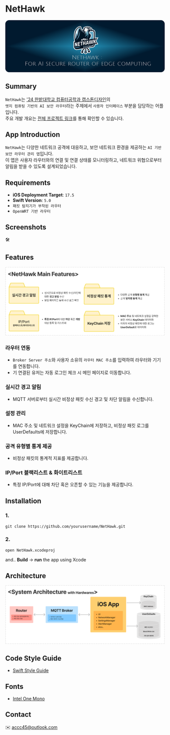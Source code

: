 # NetHawk

![Alt text](/imgs/NetHawk-Title2.png)

## Summary
`NetHawk`는 ['24 한밭대학교 컴퓨터공학과 캡스톤디자인](https://github.com/HBNU-SWUNIV/come-capstone24-mobitoa)의  
`엣지 컴퓨팅 기반의 AI 보안 라우터`라는 주제에서 `사용자 인터페이스` 부분을 담당하는 어플입니다.  
주요 개발 개요는 [전체 프로젝트 링크](https://github.com/HBNU-SWUNIV/come-capstone24-mobitoa)를 통해 확인할 수 있습니다.

## App Introduction
`NetHawk`는 다양한 네트워크 공격에 대응하고, 보안 네트워크 환경을 제공하는 `AI 기반 보안 라우터 관리 앱`입니다.  
이 앱은 사용자 라우터와의 연결 및 연결 상태를 모니터링하고, 네트워크 위협으로부터 알림을 받을 수 있도록 설계되었습니다.

## Requirements
- **iOS Deployment Target**: `17.5`
- **Swift Version**: `5.0`
- `패킷 탐지기가 부착된 라우터`
- `OpenWRT 기반 라우터`  
  
## Screenshots
🛠️

## Features
![Alt text](/imgs/MainFeatures.png)
### 라우터 연동
- `Broker Server 주소`와 사용자 소유의 `라우터 MAC 주소`를 입력하여 라우터와 기기를 연동합니다. 
- 기 연결된 유저는 자동 로그인 체크 시 메인 페이지로 이동합니다.
  
### 실시간 경고 알림
- MQTT 서버로부터 실시간 비정상 패킷 수신 경고 및 차단 알림을 수신합니다.
  
### 설정 관리 
- MAC 주소 및 네트워크 설정을 KeyChain에 저장하고, 비정상 패킷 로그를 UserDefaults에 저장합니다.

### 공격 유형별 통계 제공
- 비정상 패킷의 통계적 지표를 제공합니다.

### IP/Port 블랙리스트 & 화이트리스트
- 특정 IP/Port에 대해 차단 혹은 오픈할 수 있는 기능을 제공합니다.
  
## Installation
### 1. 
```
git clone https://github.com/yourusername/NetHawk.git
```
### 2. 
~~~ 
open NetHawk.xcodeproj 
~~~

and.. **Build** -> **run** the app using Xcode

## Architecture
![Alt text](/imgs/SystemArch.png)


## Code Style Guide
- [Swift Style Guide](https://github.com/StyleShare/swift-style-guide)

## Fonts
- [Intel One Mono](https://github.com/intel/intel-one-mono)

## Contact
✉️ [accc45@outlook.com](mailto:accc45@outlook.com)